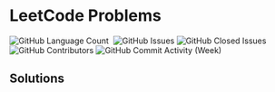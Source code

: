 # LeetCode Problems

<div>
<img alt="GitHub Language Count" src="https://img.shields.io/github/languages/count/andykr1k/LCProblems?&style=for-the-badge"/>
<img alt="" src="https://img.shields.io/github/repo-size/andykr1k/LCProblems?&style=for-the-badge"/>
<img alt="GitHub Issues" src="https://img.shields.io/github/issues/andykr1k/LCProblems?&style=for-the-badge"/>
<img alt="GitHub Closed Issues" src="https://img.shields.io/github/issues-closed/andykr1k/LCProblems?&style=for-the-badge"/>
<img alt="GitHub Contributors" src="https://img.shields.io/github/contributors/andykr1k/LCProblems?&style=for-the-badge"/>
<img alt="GitHub Commit Activity (Week)" src="https://img.shields.io/github/commit-activity/w/andykr1k/LCProblems?&style=for-the-badge"/>
</div>

## Solutions
